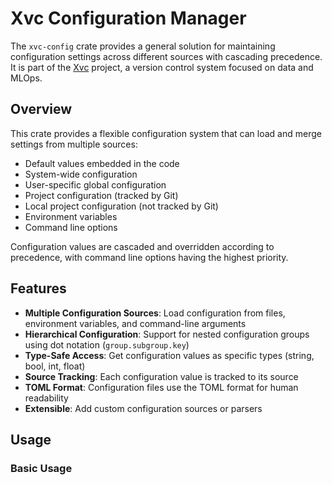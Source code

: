 # Xvc Configuration Manager

The `xvc-config` crate provides a general solution for maintaining configuration settings across different sources with cascading precedence. It is part of the [Xvc](https://xvc.dev) project, a version control system focused on data and MLOps.

## Overview

This crate provides a flexible configuration system that can load and merge settings from multiple sources:

- Default values embedded in the code
- System-wide configuration
- User-specific global configuration
- Project configuration (tracked by Git)
- Local project configuration (not tracked by Git)
- Environment variables
- Command line options

Configuration values are cascaded and overridden according to precedence, with command line options having the highest priority.

## Features

- **Multiple Configuration Sources**: Load configuration from files, environment variables, and command-line arguments
- **Hierarchical Configuration**: Support for nested configuration groups using dot notation (`group.subgroup.key`)
- **Type-Safe Access**: Get configuration values as specific types (string, bool, int, float)
- **Source Tracking**: Each configuration value is tracked to its source
- **TOML Format**: Configuration files use the TOML format for human readability
- **Extensible**: Add custom configuration sources or parsers

## Usage



### Basic Usage
